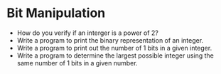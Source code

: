 # Bit Manipulation

* How do you verify if an interger is a power of 2?
* Write a program to print the binary representation of an integer.
* Write a program to print out the number of 1 bits in a given integer.
* Write a program to determine the largest possible integer using the same number of 1 bits in a given number.
